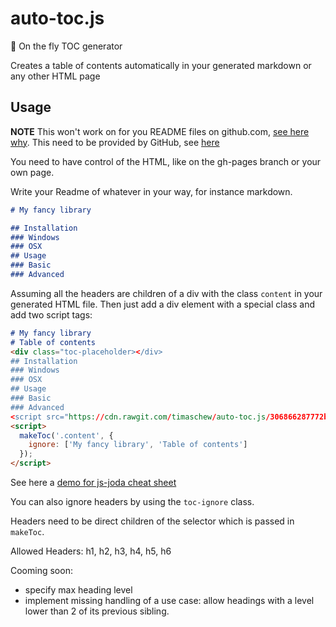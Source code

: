 # auto-toc.js
:book: On the fly TOC generator

Creates a table of contents automatically in your generated markdown or any other HTML page

## Usage

__NOTE__ This won't work on for you README files on github.com, [see here why](http://stackoverflow.com/questions/21340803/embed-javascript-in-github-readme-md).
This need to be provided by GitHub, see [here](https://github.com/isaacs/github/issues/215)

You need to have control of the HTML, like on the gh-pages branch or your own page.


Write your Readme of whatever in your way, for instance markdown.

```md
# My fancy library

## Installation
### Windows
### OSX
## Usage
### Basic
### Advanced
```

Assuming all the headers are children of a div with the class `content` in your generated HTML file.
Then just add a div element with a special class and add two script tags:

```md
# My fancy library
# Table of contents
<div class="toc-placeholder></div>
## Installation
### Windows
### OSX
## Usage
### Basic
### Advanced
<script src="https://cdn.rawgit.com/timaschew/auto-toc.js/306866287772ba9fce0a2bfa8b6d4b4e20824d58/index.js"></script>
<script>
  makeToc('.content', {
    ignore: ['My fancy library', 'Table of contents']
  });
</script>
```

See here a [demo for js-joda cheat sheet](http://timaschew.github.io/auto-toc.js/)

You can also ignore headers by using the `toc-ignore` class.

Headers need to be direct children of the selector which is passed in `makeToc`.

Allowed Headers: h1, h2, h3, h4, h5, h6

Cooming soon:
- specify max heading level
- implement missing handling of a use case: allow headings with a level lower than 2 of its previous sibling.
